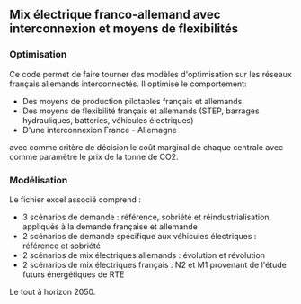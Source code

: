 ## Mix électrique franco-allemand avec interconnexion et moyens de flexibilités 

### Optimisation
Ce code permet de faire tourner des modèles d'optimisation sur les réseaux français allemands interconnectés. Il optimise le comportement:
  - Des moyens de production pilotables français et allemands
  - Des moyens de flexibilité français et allemands (STEP, barrages hydrauliques, batteries, véhicules électriques)
  - D'une interconnexion France - Allemagne
 
avec comme critère de décision le coût marginal de chaque centrale avec comme paramètre le prix de la tonne de CO2.

### Modélisation
Le fichier excel associé comprend :
  - 3 scénarios de demande : référence, sobriété et réindustrialisation, appliqués à la demande française et allemande
  - 2 scénarios de demande spécifique aux véhicules électriques : référence et sobriété
  - 2 scénarios de mix électriques allemands : évolution et révolution
  - 2 scénarios de mix électriques français : N2 et M1 provenant de l'étude futurs énergétiques de RTE
  
  Le tout à horizon 2050.
